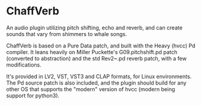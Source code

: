 # ChaffVerb
An audio plugin utilizing pitch shifting, echo and reverb, and can create sounds that vary from shimmers to whale songs. 

ChaffVerb is based on a Pure Data patch, and built with the Heavy (hvcc) Pd compiler. It leans heavily on Miller Puckette's G09.pitchshift.pd patch (converted to abstraction) and the std Rev2~.pd reverb patch, with a few modifications.

It's provided in LV2, VST, VST3 and CLAP formats, for Linux environments. The Pd source patch is also included, and the plugin should build for any other OS that supports the "modern" version of hvcc (modern being support for python3).
